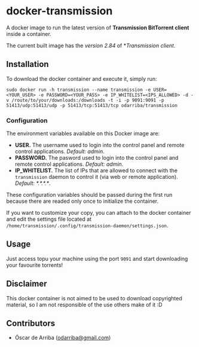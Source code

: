 # docker-transmission

A docker image to run the latest version of **Transmission BitTorrent client** inside a container.

The current built image has the *version 2.84* of **Transmission client*.

## Installation

To download the docker container and execute it, simply run:

`sudo docker run -h transmission --name transmission -e USER=<YOUR_USER> -e PASSWORD=<YOUR_PASS> -e IP_WHITELIST=<IPS_ALLOWED> -d -v /route/to/your/downloads:/downloads -t -i -p 9091:9091 -p 51413/udp:51413/udp -p 51413/tcp:51413/tcp odarriba/transmission`

### Configuration

The environment variables available on this Docker image are:

* **USER.** The username used to login into the control panel and remote control applications. *Default: admin*.
* **PASSWORD.** The pasword used to login into the control panel and remote control applications. *Default: admin*.
* **IP_WHITELIST.** The list of IPs that are allowed to connect with the `transmission` daemon to control it (via web or remote application). *Default: \*.\*.\*.\**.

These configuration variables should be passed during the first run because there are readed only once to initialize the container.

If you want to customize your copy, you can attach to the docker container and edit the settings file located at `/home/transmission/.config/transmission-daemon/settings.json`.

## Usage

Just access topu your machine using the port `9091` and start downloading your favourite torrents!

## Disclaimer

This docker container is not aimed to be used to download copyrighted material, so I am not responsible of the use others make of it :D

## Contributors

* Óscar de Arriba (odarriba@gmail.com)